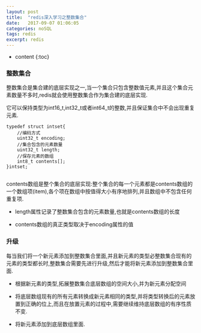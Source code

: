 ```yaml
---
layout: post
title:  "redis深入学习之整数集合"
date:   2017-09-07 01:06:05
categories: noSQL
tags: redis
excerpt: redis
---
```



* content
{:toc}


### 整数集合

整数集合是集合建的底层实现之一,当一个集合只包含整数值元素,并且这个集合元素数量不多时,redis就会使用整数集合作为集合建的底层实现.

它可以保持类型为int16_t,int32_t或者int64_t的整数,并且保证集合中不会出现重复元素.

```
typedef struct intset{
	//编码方式
	uint32_t encoding;
	//集合包含的元素数量
	uint32_t length;
	//保存元素的数组
	int8_t contents[];
}intset;


```

contents数组是整个集合的底层实现:整个集合的每一个元素都是contents数组的一个数组项(item),各个项在数组中按值得大小有序地排列,并且数组中不包含任何重复项.


- length属性记录了整数集合包含的元素数量,也就是contents数组的长度

- contents数组的真正类型取决于encoding属性的值


### 升级

每当我们将一个新元素添加到整数集合里面,并且新元素的类型必整数集合现有的元素的类型都长时,整数集合需要先进行升级,然后才能将新元素添加到整数集合里面.

- 根据新元素的类型,拓展整数集合底层数组的空间大小,并为新元素分配空间

- 将底层数组现有的所有元素转换成新元素相同的类型,并将类型转换后的元素放置到正确的位上,而且在放置元素的过程中,需要继续维持底层数组的有序性质不变.

- 将新元素添加到底层数组里面.


